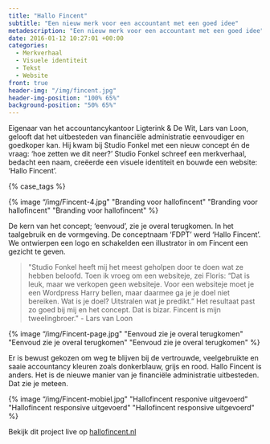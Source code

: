 ```yaml
---
title: "Hallo Fincent"
subtitle: "Een nieuw merk voor een accountant met een goed idee"
metadescription: "Een nieuw merk voor een accountant met een goed idee"
date: 2016-01-12 10:27:01 +00:00
categories:
  - Merkverhaal
  - Visuele identiteit
  - Tekst
  - Website
front: true
header-img: "/img/fincent.jpg"
header-img-position: "100% 65%"
background-position: "50% 65%"
---
```


Eigenaar van het accountancykantoor Ligterink & De Wit, Lars van Loon, gelooft dat het uitbesteden van financiële administratie eenvoudiger en goedkoper kan. Hij kwam bij Studio Fonkel met een nieuw concept én de vraag: ‘hoe zetten we dit neer?’ Studio Fonkel schreef een merkverhaal, bedacht een naam, creëerde een visuele identiteit en bouwde een website: ‘Hallo Fincent’.

{% case_tags %}

{% image “/img/Fincent-4.jpg" "Branding voor hallofincent" "Branding voor hallofincent" "Branding voor hallofincent" %}

De kern van het concept; ‘eenvoud’, zie je overal terugkomen. In het taalgebruik en de vormgeving. De conceptnaam ‘FDPT’ werd ‘Hallo Fincent’. We ontwierpen een logo en schakelden een illustrator in om Fincent een gezicht te geven.    

> "Studio Fonkel heeft mij het meest geholpen door te doen wat ze hebben beloofd. Toen ik vroeg om een websiteje, zei Floris: “Dat is leuk, maar we verkopen geen websiteje. Voor een websiteje moet je een Wordpress Harry bellen, maar daarmee ga je je doel niet bereiken. Wat is je doel? Uitstralen wat je predikt.” Het resultaat past zo goed bij mij en het concept. Dat is bizar. Fincent is mijn tweelingbroer." - Lars van Loon

{% image “/img/Fincent-page.jpg" "Eenvoud zie je overal terugkomen" "Eenvoud zie je overal terugkomen" "Eenvoud zie je overal terugkomen" %}

Er is bewust gekozen om weg te blijven bij de vertrouwde, veelgebruikte en saaie accountancy kleuren zoals donkerblauw, grijs en rood. Hallo Fincent is anders. Het is de nieuwe manier van je financiële administratie uitbesteden. Dat zie je meteen.

{% image “/img/Fincent-mobiel.jpg" "Hallofincent responive uitgevoerd" "Hallofincent responsive uitgevoerd" "Hallofincent responsive uitgevoerd" %}

Bekijk dit project live op <a href="http://hallofincent.nl/" target="_blank">hallofincent.nl</a>
